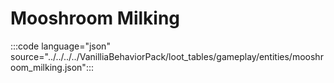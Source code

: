 # Mooshroom Milking

:::code language="json" source="../../../../VanilliaBehaviorPack/loot_tables/gameplay/entities/mooshroom_milking.json":::